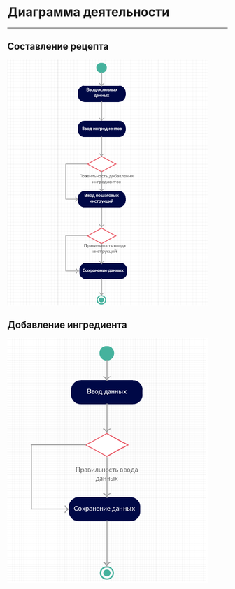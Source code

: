 # Диаграмма деятельности
---
## Составление рецепта

![Create_recipe](https://github.com/Belevic/Recipe_Book/blob/master/Documentation/Diagrams/Activity/CreateRecipe.png)

## Добавление ингредиента

![Add_ingredient](https://github.com/Belevic/Recipe_Book/blob/master/Documentation/Diagrams/Activity/AddIngredient.png)
